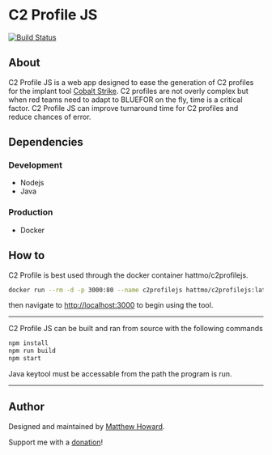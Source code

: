 # C2 Profile JS

[![Build Status](https://travis-ci.org/hattmo/c2profilejs.svg?branch=master)](https://travis-ci.org/hattmo/c2profilejs)

## About

C2 Profile JS is a web app designed to ease the generation of C2 profiles for the implant tool [Cobalt Strike](https://www.cobaltstrike.com/).  C2 profiles are not overly complex but when red teams need to adapt to BLUEFOR on the fly, time is a critical factor.  C2 Profile JS can improve turnaround time for C2 profiles and reduce chances of error.

## Dependencies

### Development

* Nodejs
* Java

### Production

* Docker

## How to

C2 Profile is best used through the docker container hattmo/c2profilejs.

~~~bash
docker run --rm -d -p 3000:80 --name c2profilejs hattmo/c2profilejs:latest
~~~

then navigate to <http://localhost:3000> to begin using the tool.
___
C2 Profile JS can be built and ran from source with the following commands

~~~bash
npm install
npm run build
npm start
~~~

Java keytool must be accessable from the path the program is run.
___

## Author

Designed and maintained by [Matthew Howard](https://www.linkedin.com/in/matthew-howard-4013ba87/).

Support me with a [donation](https://www.paypal.me/hattmo)!
